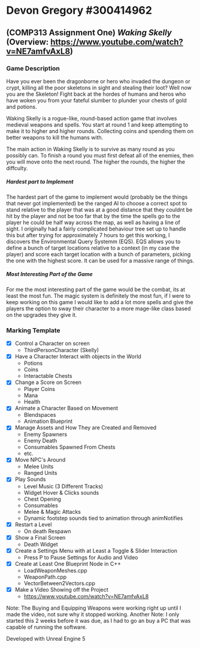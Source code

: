 # Devon Gregory #300414962
## (COMP313 Assignment One) *Waking Skelly* (Overview: https://www.youtube.com/watch?v=NE7amfvAxL8)

### Game Description 
 Have you ever been the dragonborne or hero who invaded the dungeon or crypt, killing all the poor skeletons in sight and stealing their loot? 
 Well now you are the Skeleton! Fight back at the hordes of humans and heros who have woken you from your fateful slumber to plunder your chests of gold and potions.
 
 Waking Skelly is a rogue-like, round-based action game that involves medieval weapons and spells. You start at round 1 and keep attempting to make it to higher and higher rounds. Collecting coins and spending them on better weapons to kill the humans with. 
 
 The main action in Waking Skelly is to survive as many round as you possibly can. To finish a round you must first defeat all of the enemies, then you will move onto the next round. The higher the rounds, the higher the diffculty.
 
 ##### Hardest part to Implement
  The hardest part of the game to implement would (probably be the things that never got implemented) be the ranged AI to choose a correct spot to stand relative to the player that was at a good distance that they couldnt be hit by the player and not be too far that by the time the spells go to the player he could be half way across the map, as well as having a line of sight. I originally had a fairly complicated behaviour tree set up to handle this but after trying for approximately 7 hours to get this working, I discovers the Environmental Query Systemm (EQS). EQS allows you to define a bunch of target locations relative to a context (in my case the player) and score each target location with a bunch of parameters, picking the one with the highest score. It can be used for a massive range of things.
  
  
 ##### Most Interesting Part of the Game
  For me the most interesting part of the game would be the combat, its at least the most fun. The magic system is definitely the most fun, if I were to keep working on this game I would like to add a lot more spells and give the players the option to sway their character to a more mage-like class based on the upgrades they give it.
  
  
### Marking Template

- [x] Control a Character on screen
    * ThirdPersonCharacter (Skelly)
- [x] Have a Character Interact with objects in the World
    * Potions
    * Coins 
    * Interactable Chests
- [x] Change a Score on Screen
    * Player Coins 
    * Mana
    * Health
- [x] Animate a Character Based on Movement
    * Blendspaces
    * Animation Blueprint
- [x] Manage Assets and How They are Created and Removed
    * Enemy Spawners
    * Enemy Death
    * Consumables Spawned From Chests
    * etc.
- [x] Move NPC's Around
    * Melee Units
    * Ranged Units
- [x] Play Sounds
    * Level Music (3 Different Tracks)
    * Widget Hover & Clicks sounds
    * Chest Opening
    * Consumables
    * Melee & Magic Attacks
    * Dynamic footstep sounds tied to animation through animNotifies
- [x] Restart a Level
    * On death Respawn
- [x] Show a Final Screen
    * Death Widget
- [x] Create a Settings Menu with at Least a Toggle & Slider Interaction
    * Press P to Pause Settings for Audio and Video
- [x] Create at Least One Blueprint Node in C++
    * LoadWeaponMeshes.cpp
    * WeaponPath.cpp
    * VectorBetween2Vectors.cpp 
- [x] Make a Video Showing off the Project
    * https://www.youtube.com/watch?v=NE7amfvAxL8


Note: The Buying and Equipping Weapons were working right up until I made the video, not sure why it stopped working.
Another Note: I only started this 2 weeks before it was due, as I had to go an buy a PC that was capable of running the software.

Developed with Unreal Engine 5
